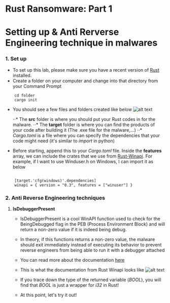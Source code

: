
# Rust Ransomware: Part 1
# Setting up & Anti Rerverse Engineering technique in malwares

### 1. Set up
- To set up this lab, please make sure you have a recent version of [Rust](https://www.rust-lang.org/tools/install "Rust Installation") installed.
- Create a folder on your computer and change into that directory from your Command Prompt

```
    cd folder
    cargo init
```

- You should see a few files and folders created like below
    ![alt text](https://github.com/cdong1012/Rust-Ransomware/blob/master/image/Cargoinit.JPG "Cargo init")

    ⋅⋅* The **src** folder is where you should put your Rust codes in for the malware.
    ⋅⋅* The **target** folder is where you can find the products of your code after building it (The .exe file for the malware,...)
    ⋅⋅* *Cargo.toml* is a file where you can specify the dependencies that your code might need (it's similar to *import* in python)

- Before starting, append this to your *Cargo.toml* file. Inside the **features** array, we can include the crates that we use from [Rust-Winapi](https://docs.rs/winapi/0.3.8/winapi/index.html "Rust Winapi"). For example, if I want to use Winduser.h on Windows, I can import it as below

```

    [target.'cfg(windows)'.dependencies]
    winapi = { version = "0.3", features = ["winuser"] }

```
        
### 2. Anti Reverse Engineering techniques
1. **IsDebuggerPresent**
    - IsDebuggerPresent is a cool WinAPI function used to check for the BeingDebugged flag in the PEB (Process Environment Block) 
        and will return a non-zero value if it is indeed being debug.
    
    - In theory, if this functions returns a non-zero value, the malware should exit immediately instead of executing its behavior to prevent reverse engineers from being able to run it with a debugger attached

    - You can read more about the documentation [here](https://docs.microsoft.com/en-us/windows/win32/api/debugapi/nf-debugapi-isdebuggerpresent "IsDebuggerPresent")
    
    - This is what the documentation from Rust Winapi looks like
        ![alt text](https://github.com/cdong1012/Rust-Ransomware/blob/master/image/IsDebuggerPresent.JPG "IsDebuggerPresent")

    - If you trace down the type of the returned variable (*BOOL*), you will find that *BOOL* is just a wrapper for *i32* in Rust!
    - At this point, let's try it out!